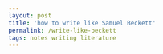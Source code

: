 ```yaml
---
layout: post
title: 'how to write like Samuel Beckett'
permalink: /write-like-beckett
tags: notes writing literature
---
```


<!--more-->
